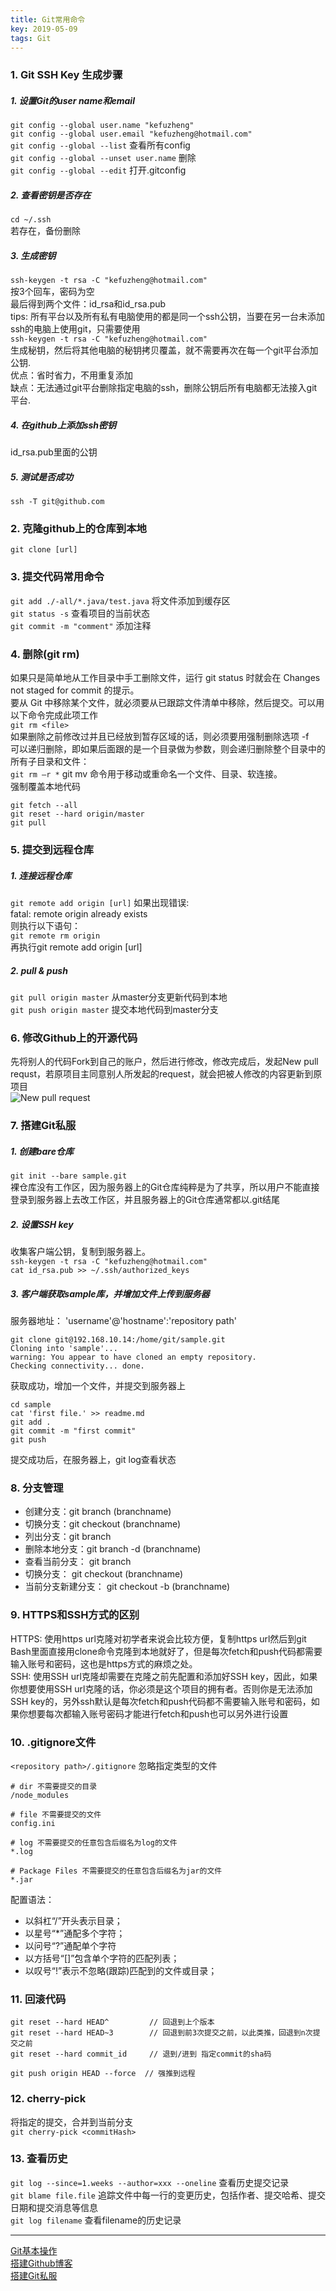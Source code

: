 ```yaml
---
title: Git常用命令
key: 2019-05-09
tags: Git
---
```


### 1. Git SSH Key 生成步骤
##### 1. 设置Git的user name和email
`git config --global user.name "kefuzheng" `  
`git config --global user.email "kefuzheng@hotmail.com" `  
`git config --global --list` 查看所有config   
`git config --global --unset user.name` 删除   
`git config --global --edit` 打开.gitconfig

##### 2. 查看密钥是否存在
`cd ~/.ssh`  
若存在，备份删除
##### 3. 生成密钥
`ssh-keygen -t rsa -C "kefuzheng@hotmail.com"`  
按3个回车，密码为空  
最后得到两个文件：id_rsa和id_rsa.pub  
tips: 所有平台以及所有私有电脑使用的都是同一个ssh公钥，当要在另一台未添加ssh的电脑上使用git，只需要使用  
`ssh-keygen -t rsa -C "kefuzheng@hotmail.com"`  
生成秘钥，然后将其他电脑的秘钥拷贝覆盖，就不需要再次在每一个git平台添加公钥.   
优点：省时省力，不用重复添加   
缺点：无法通过git平台删除指定电脑的ssh，删除公钥后所有电脑都无法接入git平台.  
##### 4. 在github上添加ssh密钥
id_rsa.pub里面的公钥
##### 5. 测试是否成功
`ssh -T git@github.com`  

### 2. 克隆github上的仓库到本地
`git clone [url]`

### 3. 提交代码常用命令
`git add ./-all/*.java/test.java` 将文件添加到缓存区  
`git status -s` 查看项目的当前状态  
`git commit -m "comment"` 添加注释  

### 4. 删除(git rm)
如果只是简单地从工作目录中手工删除文件，运行 git status 时就会在 Changes not staged for commit 的提示。  
要从 Git 中移除某个文件，就必须要从已跟踪文件清单中移除，然后提交。可以用以下命令完成此项工作  
`git rm <file>`  
如果删除之前修改过并且已经放到暂存区域的话，则必须要用强制删除选项 -f  
可以递归删除，即如果后面跟的是一个目录做为参数，则会递归删除整个目录中的所有子目录和文件：  
`git rm –r *` 
git mv 命令用于移动或重命名一个文件、目录、软连接。  
强制覆盖本地代码  
```
git fetch --all  
git reset --hard origin/master 
git pull
```

### 5. 提交到远程仓库
##### 1. 连接远程仓库
`git remote add origin [url]`
如果出现错误:  
fatal: remote origin already exists  
则执行以下语句：  
`git remote rm origin`  
再执行git remote add origin [url]

##### 2. pull & push
`git pull origin master`  从master分支更新代码到本地  
`git push origin master`  提交本地代码到master分支  

### 6. 修改Github上的开源代码
先将别人的代码Fork到自己的账户，然后进行修改，修改完成后，发起New pull requst，若原项目主同意别人所发起的request，就会把被人修改的内容更新到原项目   
![New pull request](/assets/images/Git%20New%20pull%20requst.png)

### 7. 搭建Git私服
##### 1. 创建bare仓库
`git init --bare sample.git`  
裸仓库没有工作区，因为服务器上的Git仓库纯粹是为了共享，所以用户不能直接登录到服务器上去改工作区，并且服务器上的Git仓库通常都以.git结尾
##### 2. 设置SSH key
收集客户端公钥，复制到服务器上。  
`ssh-keygen -t rsa -C "kefuzheng@hotmail.com"`  
`cat id_rsa.pub >> ~/.ssh/authorized_keys`
##### 3. 客户端获取sample库，并增加文件上传到服务器
服务器地址： 'username'@'hostname':'repository path'
```shell
git clone git@192.168.10.14:/home/git/sample.git
Cloning into 'sample'...
warning: You appear to have cloned an empty repository.
Checking connectivity... done.
```
获取成功，增加一个文件，并提交到服务器上 
```shell
cd sample
cat 'first file.' >> readme.md
git add .
git commit -m "first commit"
git push
```
提交成功后，在服务器上，git log查看状态
### 8. 分支管理
- 创建分支：git branch (branchname)
- 切换分支：git checkout (branchname)
- 列出分支：git branch
- 删除本地分支：git branch -d (branchname)
- 查看当前分支： git branch
- 切换分支： git checkout (branchname)
- 当前分支新建分支： git checkout -b (branchname)

### 9. HTTPS和SSH方式的区别
HTTPS: 使用https url克隆对初学者来说会比较方便，复制https url然后到git Bash里面直接用clone命令克隆到本地就好了，但是每次fetch和push代码都需要输入账号和密码，这也是https方式的麻烦之处。  
SSH: 使用SSH url克隆却需要在克隆之前先配置和添加好SSH key，因此，如果你想要使用SSH url克隆的话，你必须是这个项目的拥有者。否则你是无法添加SSH key的，另外ssh默认是每次fetch和push代码都不需要输入账号和密码，如果你想要每次都输入账号密码才能进行fetch和push也可以另外进行设置

### 10. .gitignore文件
`<repository path>/.gitignore` 忽略指定类型的文件   
```text
# dir 不需要提交的目录
/node_modules
​
# file 不需要提交的文件
config.ini
​
# log 不需要提交的任意包含后缀名为log的文件
*.log
​
# Package Files 不需要提交的任意包含后缀名为jar的文件
*.jar
```
配置语法：  
- 以斜杠“/”开头表示目录；
- 以星号“*”通配多个字符；
- 以问号“?”通配单个字符
- 以方括号“[]”包含单个字符的匹配列表；
- 以叹号“!”表示不忽略(跟踪)匹配到的文件或目录；

### 11. 回滚代码
```
git reset --hard HEAD^         // 回退到上个版本
git reset --hard HEAD~3        // 回退到前3次提交之前，以此类推，回退到n次提交之前
git reset --hard commit_id     // 退到/进到 指定commit的sha码

git push origin HEAD --force  // 强推到远程
```

### 12. cherry-pick
将指定的提交，合并到当前分支   
`git cherry-pick <commitHash>`

### 13. 查看历史
`git log --since=1.weeks --author=xxx --oneline` 查看历史提交记录   
`git blame file.file` 追踪文件中每一行的变更历史，包括作者、提交哈希、提交日期和提交消息等信息   
`git log filename` 查看filename的历史记录


----

[Git基本操作](http://www.runoob.com/git/git-basic-operations.html)  
[搭建Github博客](https://blog.csdn.net/u012168038/article/details/77715439)   
[搭建Git私服](https://www.cnblogs.com/zhoug2020/p/5789041.html)
